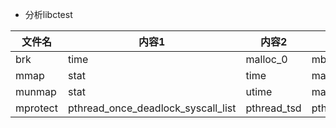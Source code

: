- 分析libctest

| 文件名   | 内容1 | 内容2 | 内容3 |
|----------|-------|-------|-------|
| brk    | time    | malloc_0     | mbc     |
| mmap    | stat     | time     | malloc_0     |
| munmap    | stat     | utime     | malloc_0    |
| mprotect    | pthread_once_deadlock_syscall_list     | pthread_tsd     | pthread_cond_smasher     |
																																																																										

